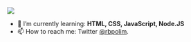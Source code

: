 <img src="https://media.giphy.com/media/sk6yL9EGVeAcE/giphy.gif" />

- 🌱 I’m currently learning: <strong>HTML, CSS, JavaScript, Node.JS </strong>
- 📫  How to reach me: Twitter [@rbpolim](twitter.com/rbpolim).
